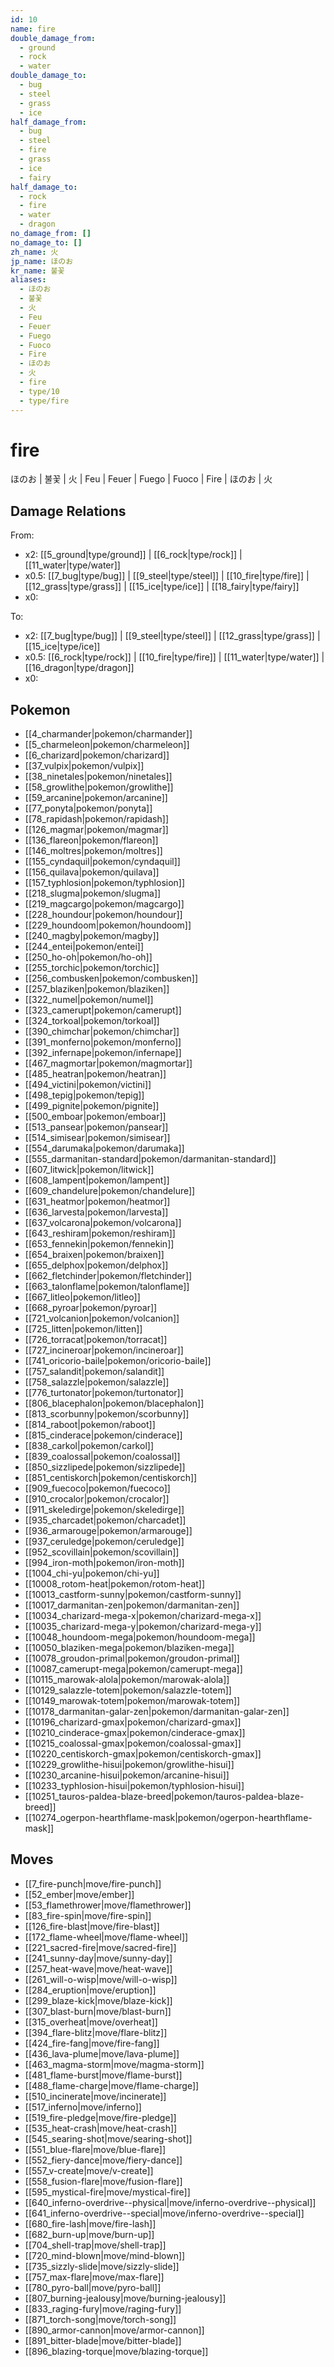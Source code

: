 ```yaml
---
id: 10
name: fire
double_damage_from:
  - ground
  - rock
  - water
double_damage_to:
  - bug
  - steel
  - grass
  - ice
half_damage_from:
  - bug
  - steel
  - fire
  - grass
  - ice
  - fairy
half_damage_to:
  - rock
  - fire
  - water
  - dragon
no_damage_from: []
no_damage_to: []
zh_name: 火
jp_name: ほのお
kr_name: 불꽃
aliases:
  - ほのお
  - 불꽃
  - 火
  - Feu
  - Feuer
  - Fuego
  - Fuoco
  - Fire
  - ほのお
  - 火
  - fire
  - type/10
  - type/fire
---
```

# fire

ほのお | 불꽃 | 火 | Feu | Feuer | Fuego | Fuoco | Fire | ほのお | 火

## Damage Relations

From:
- x2: [[5_ground|type/ground]] | [[6_rock|type/rock]] | [[11_water|type/water]]
- x0.5: [[7_bug|type/bug]] | [[9_steel|type/steel]] | [[10_fire|type/fire]] | [[12_grass|type/grass]] | [[15_ice|type/ice]] | [[18_fairy|type/fairy]]
- x0: 

To:
- x2: [[7_bug|type/bug]] | [[9_steel|type/steel]] | [[12_grass|type/grass]] | [[15_ice|type/ice]]
- x0.5: [[6_rock|type/rock]] | [[10_fire|type/fire]] | [[11_water|type/water]] | [[16_dragon|type/dragon]]
- x0: 

## Pokemon

- [[4_charmander|pokemon/charmander]]
- [[5_charmeleon|pokemon/charmeleon]]
- [[6_charizard|pokemon/charizard]]
- [[37_vulpix|pokemon/vulpix]]
- [[38_ninetales|pokemon/ninetales]]
- [[58_growlithe|pokemon/growlithe]]
- [[59_arcanine|pokemon/arcanine]]
- [[77_ponyta|pokemon/ponyta]]
- [[78_rapidash|pokemon/rapidash]]
- [[126_magmar|pokemon/magmar]]
- [[136_flareon|pokemon/flareon]]
- [[146_moltres|pokemon/moltres]]
- [[155_cyndaquil|pokemon/cyndaquil]]
- [[156_quilava|pokemon/quilava]]
- [[157_typhlosion|pokemon/typhlosion]]
- [[218_slugma|pokemon/slugma]]
- [[219_magcargo|pokemon/magcargo]]
- [[228_houndour|pokemon/houndour]]
- [[229_houndoom|pokemon/houndoom]]
- [[240_magby|pokemon/magby]]
- [[244_entei|pokemon/entei]]
- [[250_ho-oh|pokemon/ho-oh]]
- [[255_torchic|pokemon/torchic]]
- [[256_combusken|pokemon/combusken]]
- [[257_blaziken|pokemon/blaziken]]
- [[322_numel|pokemon/numel]]
- [[323_camerupt|pokemon/camerupt]]
- [[324_torkoal|pokemon/torkoal]]
- [[390_chimchar|pokemon/chimchar]]
- [[391_monferno|pokemon/monferno]]
- [[392_infernape|pokemon/infernape]]
- [[467_magmortar|pokemon/magmortar]]
- [[485_heatran|pokemon/heatran]]
- [[494_victini|pokemon/victini]]
- [[498_tepig|pokemon/tepig]]
- [[499_pignite|pokemon/pignite]]
- [[500_emboar|pokemon/emboar]]
- [[513_pansear|pokemon/pansear]]
- [[514_simisear|pokemon/simisear]]
- [[554_darumaka|pokemon/darumaka]]
- [[555_darmanitan-standard|pokemon/darmanitan-standard]]
- [[607_litwick|pokemon/litwick]]
- [[608_lampent|pokemon/lampent]]
- [[609_chandelure|pokemon/chandelure]]
- [[631_heatmor|pokemon/heatmor]]
- [[636_larvesta|pokemon/larvesta]]
- [[637_volcarona|pokemon/volcarona]]
- [[643_reshiram|pokemon/reshiram]]
- [[653_fennekin|pokemon/fennekin]]
- [[654_braixen|pokemon/braixen]]
- [[655_delphox|pokemon/delphox]]
- [[662_fletchinder|pokemon/fletchinder]]
- [[663_talonflame|pokemon/talonflame]]
- [[667_litleo|pokemon/litleo]]
- [[668_pyroar|pokemon/pyroar]]
- [[721_volcanion|pokemon/volcanion]]
- [[725_litten|pokemon/litten]]
- [[726_torracat|pokemon/torracat]]
- [[727_incineroar|pokemon/incineroar]]
- [[741_oricorio-baile|pokemon/oricorio-baile]]
- [[757_salandit|pokemon/salandit]]
- [[758_salazzle|pokemon/salazzle]]
- [[776_turtonator|pokemon/turtonator]]
- [[806_blacephalon|pokemon/blacephalon]]
- [[813_scorbunny|pokemon/scorbunny]]
- [[814_raboot|pokemon/raboot]]
- [[815_cinderace|pokemon/cinderace]]
- [[838_carkol|pokemon/carkol]]
- [[839_coalossal|pokemon/coalossal]]
- [[850_sizzlipede|pokemon/sizzlipede]]
- [[851_centiskorch|pokemon/centiskorch]]
- [[909_fuecoco|pokemon/fuecoco]]
- [[910_crocalor|pokemon/crocalor]]
- [[911_skeledirge|pokemon/skeledirge]]
- [[935_charcadet|pokemon/charcadet]]
- [[936_armarouge|pokemon/armarouge]]
- [[937_ceruledge|pokemon/ceruledge]]
- [[952_scovillain|pokemon/scovillain]]
- [[994_iron-moth|pokemon/iron-moth]]
- [[1004_chi-yu|pokemon/chi-yu]]
- [[10008_rotom-heat|pokemon/rotom-heat]]
- [[10013_castform-sunny|pokemon/castform-sunny]]
- [[10017_darmanitan-zen|pokemon/darmanitan-zen]]
- [[10034_charizard-mega-x|pokemon/charizard-mega-x]]
- [[10035_charizard-mega-y|pokemon/charizard-mega-y]]
- [[10048_houndoom-mega|pokemon/houndoom-mega]]
- [[10050_blaziken-mega|pokemon/blaziken-mega]]
- [[10078_groudon-primal|pokemon/groudon-primal]]
- [[10087_camerupt-mega|pokemon/camerupt-mega]]
- [[10115_marowak-alola|pokemon/marowak-alola]]
- [[10129_salazzle-totem|pokemon/salazzle-totem]]
- [[10149_marowak-totem|pokemon/marowak-totem]]
- [[10178_darmanitan-galar-zen|pokemon/darmanitan-galar-zen]]
- [[10196_charizard-gmax|pokemon/charizard-gmax]]
- [[10210_cinderace-gmax|pokemon/cinderace-gmax]]
- [[10215_coalossal-gmax|pokemon/coalossal-gmax]]
- [[10220_centiskorch-gmax|pokemon/centiskorch-gmax]]
- [[10229_growlithe-hisui|pokemon/growlithe-hisui]]
- [[10230_arcanine-hisui|pokemon/arcanine-hisui]]
- [[10233_typhlosion-hisui|pokemon/typhlosion-hisui]]
- [[10251_tauros-paldea-blaze-breed|pokemon/tauros-paldea-blaze-breed]]
- [[10274_ogerpon-hearthflame-mask|pokemon/ogerpon-hearthflame-mask]]

## Moves

- [[7_fire-punch|move/fire-punch]]
- [[52_ember|move/ember]]
- [[53_flamethrower|move/flamethrower]]
- [[83_fire-spin|move/fire-spin]]
- [[126_fire-blast|move/fire-blast]]
- [[172_flame-wheel|move/flame-wheel]]
- [[221_sacred-fire|move/sacred-fire]]
- [[241_sunny-day|move/sunny-day]]
- [[257_heat-wave|move/heat-wave]]
- [[261_will-o-wisp|move/will-o-wisp]]
- [[284_eruption|move/eruption]]
- [[299_blaze-kick|move/blaze-kick]]
- [[307_blast-burn|move/blast-burn]]
- [[315_overheat|move/overheat]]
- [[394_flare-blitz|move/flare-blitz]]
- [[424_fire-fang|move/fire-fang]]
- [[436_lava-plume|move/lava-plume]]
- [[463_magma-storm|move/magma-storm]]
- [[481_flame-burst|move/flame-burst]]
- [[488_flame-charge|move/flame-charge]]
- [[510_incinerate|move/incinerate]]
- [[517_inferno|move/inferno]]
- [[519_fire-pledge|move/fire-pledge]]
- [[535_heat-crash|move/heat-crash]]
- [[545_searing-shot|move/searing-shot]]
- [[551_blue-flare|move/blue-flare]]
- [[552_fiery-dance|move/fiery-dance]]
- [[557_v-create|move/v-create]]
- [[558_fusion-flare|move/fusion-flare]]
- [[595_mystical-fire|move/mystical-fire]]
- [[640_inferno-overdrive--physical|move/inferno-overdrive--physical]]
- [[641_inferno-overdrive--special|move/inferno-overdrive--special]]
- [[680_fire-lash|move/fire-lash]]
- [[682_burn-up|move/burn-up]]
- [[704_shell-trap|move/shell-trap]]
- [[720_mind-blown|move/mind-blown]]
- [[735_sizzly-slide|move/sizzly-slide]]
- [[757_max-flare|move/max-flare]]
- [[780_pyro-ball|move/pyro-ball]]
- [[807_burning-jealousy|move/burning-jealousy]]
- [[833_raging-fury|move/raging-fury]]
- [[871_torch-song|move/torch-song]]
- [[890_armor-cannon|move/armor-cannon]]
- [[891_bitter-blade|move/bitter-blade]]
- [[896_blazing-torque|move/blazing-torque]]

